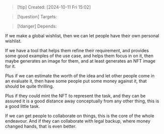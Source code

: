 
>[!tip] Created: [2024-10-11 Fri 15:02]

>[!question] Targets: 

>[!danger] Depends: 

If we make a global wishlist, then we can let people have their own personal wishlist.

If we have a tool that helps them refine their requirement, and provides some good examples of the use case, and helps them focus in on it, then maybe generates an image for them, and at least generates an NFT image for it.

Plus if we can estimate the worth of the idea and let other people come in an evaluate it, then have some people put some money against it, that should be quite thrilling.

Plus if they could mint the NFT to represent the task, and they can be assured it is a good distance away conceptually from any other thing, this is a good little task.

If we can get people to collaborate on things, this is the core of the whole endeavour.  And if they can collaborate with legal backup, where money changed hands, that is even better.

